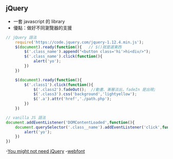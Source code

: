 ## jQuery
- 一套 javascript 的 library
- 優點：做好不同瀏覽器的支援
```javascript
// jQuery 語法
    require('https://code.jquery.com/jquery-1.12.4.min.js');
    $(document).ready(function(){   // $()就是選東西
        $('.class_name').append("<button class='hi'>hi<div/>");
        $('.class_name').click(function(){
            alert('yo');
        })
    })

    $(document).ready(function(){
        $('.class1').click(function(){
            $('.class2').fadeOut();  //動畫、漸層淡出，fadeIn 是出現;
            $('.class3').css('background','lightyellow');
            $('.a').attr('href','./path.php');
        })
    })

// vanilla JS 語法
document.addEventListener('DOMContentLoaded',function(){
    document.querySelector('.class__name').addEventListener('click',function(){
        alert('yo');
    })
})

```
-[You might not need jQuery](http://youmightnotneedjquery.com/)
-[webfont](https://www.justfont.com/)

